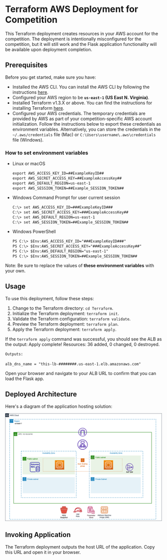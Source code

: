 # Terraform AWS Deployment for Competition

This Terraform deployment creates resources in your AWS account for the competition. The deployment is intentionally misconfigured for the competition, but it will still work and the Flask application functionality will be available upon deployment completion.

## Prerequisites

Before you get started, make sure you have:

- Installed the AWS CLI. You can install the AWS CLI by following the instructions [here](https://aws.amazon.com/cli/).
- Configured your AWS region to be **`us-east-1` (US East N. Virginia)**.
- Installed Terraform v1.3.X or above. You can find the instructions for installing Terraform [here](https://developer.hashicorp.com/terraform/downloads?product_intent=terraform).
- Configured your AWS credentials. The temporary credentials are provided by AWS as part of your competition-specific AWS account initialization. Follow the instructions below to export these credentials as environment variables. Alternatively, you can store the credentials in the `~/.aws/credentials` file (Mac) or `C:\Users\username\.aws\credentials` file (Windows).

### How to set environment variables

- Linux or macOS

    ```
    export AWS_ACCESS_KEY_ID=##ExampleKeyID##
    export AWS_SECRET_ACCESS_KEY=##ExampleAccessKey##
    export AWS_DEFAULT_REGION=us-east-1
    export AWS_SESSION_TOKEN=##Example_SESSION_TOKEN##
    ```

- Windows Command Prompt for user current session

    ```
    C:\> set AWS_ACCESS_KEY_ID=###ExampleKeyID###
    C:\> set AWS_SECRET_ACCESS_KEY=###ExampleAccessKey##
    C:\> set AWS_DEFAULT_REGION=us-east-1
    C:\> set AWS_SESSION_TOKEN=##Example_SESSION_TOKEN##
    ```

- Windows PowerShell

    ```
    PS C:\> $Env:AWS_ACCESS_KEY_ID="###ExampleKeyID###"
    PS C:\> $Env:AWS_SECRET_ACCESS_KEY="###ExampleAccessKey##"
    PS C:\> $Env:AWS_DEFAULT_REGION="us-east-1"
    PS C:\> $Env:AWS_SESSION_TOKEN=##Example_SESSION_TOKEN##
    ```

Note: Be sure to replace the values of **these environment variables** with your own.

## Usage

To use this deployment, follow these steps:

1. Change to the Terraform directory: `cd Terraform`.
2. Initialize the Terraform deployment: `terraform init`.
3. Validate the Terraform configuration: `terraform validate`.
4. Preview the Terraform deployment: `terraform plan`.
5. Apply the Terraform deployment: `terraform apply`.

If the `terraform apply` command was successful, you should see the ALB as the output:
Apply complete! Resources: 36 added, 0 changed, 0 destroyed.

```
Outputs:

alb_dns_name = "this-lb-########.us-east-1.elb.amazonaws.com"

```

Open your browser and navigate to your ALB URL to confirm that you can load the Flask app.

## Deployed Architecture

Here's a diagram of the application hosting solution:

![Application hosting solution](../images/Diagram_v2.png)

## Invoking Application

The Terraform deployment outputs the host URL of the application. Copy this URL and open it in your browser.
